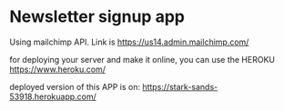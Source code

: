 # Newsletter signup app

Using mailchimp API. 
Link is https://us14.admin.mailchimp.com/


for deploying your server and make it online, you can use the HEROKU
https://www.heroku.com/


deployed version of this APP is on: https://stark-sands-53918.herokuapp.com/

